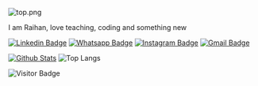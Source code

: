 ![top.png](https://i.loli.net/2020/08/18/C78XfFH9qZs4aUL.png)



I am Raihan, love teaching, coding and something new

[![Linkedin Badge](https://img.shields.io/badge/-linkedin-blue?style=flat-square&logo=Linkedin&logoColor=white&target=_blank&link=https://www.linkedin.com/in/raihan-muhammad-39a28b1b0/)](https://www.linkedin.com/in/raihan-muhammad-39a28b1b0/)
[![Whatsapp Badge](https://img.shields.io/badge/-wa-green?style=flat-square&logo=Whatsapp&logoColor=white&link=https://wa.me/6287720548166)](https://wa.me/6287720548166)
[![Instagram Badge](https://img.shields.io/badge/-instagram-royalblue?style=flat-square&logo=instagram&logoColor=white&link=https://instagram.com/raihannmuhammad_/)](https://instagram.com/raihannmuhammad_)
[![Gmail Badge](https://img.shields.io/badge/-gmail-c14438?style=flat-square&logo=Gmail&logoColor=white&link=mailto:raihanmuhammad.dev@gmail.com)](mailto:raihanmuhammad.dev@gmail.com)



[![Github Stats](https://github-readme-stats.vercel.app/api?username=raihan-muhammad&theme=light&show_icons=true)](https://github.com/riyhs)
![Top Langs](https://github-readme-stats.vercel.app/api/top-langs/?username=raihan-muhammad&hide=TeX&layout=compact&theme=light)

![Visitor Badge](https://visitor-badge.laobi.icu/badge?page_id=raihan-muhammad.raihan-muhammad)


